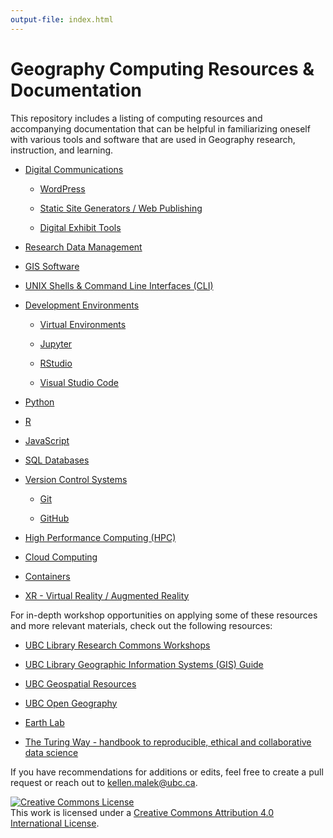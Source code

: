 ```yaml
---
output-file: index.html
---
```


# Geography Computing Resources & Documentation

This repository includes a listing of computing resources and accompanying
documentation that can be helpful in familiarizing oneself with various tools
and software that are used in Geography research, instruction, and learning.

- [Digital Communications](https://UBC-Geography.github.io/computing-resources/digital-communications/index.html)

  - [WordPress](https://UBC-Geography.github.io/computing-resources/digital-communications/#wordpress)

  - [Static Site Generators / Web Publishing](https://UBC-Geography.github.io/computing-resources/digital-communications#static-site-generators-ssg-web-publishing)

  - [Digital Exhibit Tools](https://UBC-Geography.github.io/computing-resources/digital-communications#digital-exhibit-tools)

- [Research Data Management](https://UBC-Geography.github.io/computing-resources/research-data-management#research-data-management-rdm)

- [GIS Software](https://UBC-Geography.github.io/computing-resources/gis-software#gis-software)

- [UNIX Shells & Command Line Interfaces (CLI)](https://UBC-Geography.github.io/computing-resources/unix-shells-and-clis#unix-shells--command-line-interfaces-cli)

- [Development Environments](https://UBC-Geography.github.io/computing-resources/development-environments#development-environments)

  - [Virtual Environments](https://UBC-Geography.github.io/computing-resources/development-environments#virtual-environment-managers)

  - [Jupyter](https://UBC-Geography.github.io/computing-resources/development-environments#jupyter)

  - [RStudio](https://UBC-Geography.github.io/computing-resources/development-environments#rstudio)

  - [Visual Studio Code](https://UBC-Geography.github.io/computing-resources/development-environments#visual-studio-code)

- [Python](https://UBC-Geography.github.io/computing-resources/python#python)

- [R](https://UBC-Geography.github.io/computing-resources/r#r)

- [JavaScript](https://UBC-Geography.github.io/computing-resources/javascript#javascript)

- [SQL Databases](https://UBC-Geography.github.io/computing-resources/sql-databases#sql-databases)

- [Version Control Systems](https://UBC-Geography.github.io/computing-resources/version-control-systems#version-control-systems)

  - [Git](https://UBC-Geography.github.io/computing-resources/version-control-systems#git)

  - [GitHub](https://UBC-Geography.github.io/computing-resources/version-control-systems#github)

- [High Performance Computing (HPC)](https://UBC-Geography.github.io/computing-resources/high-performance-computing#high-performance-computing)

- [Cloud Computing](https://UBC-Geography.github.io/computing-resources/cloud-computing#cloud-computing)

- [Containers](https://UBC-Geography.github.io/computing-resources/containers#containers)

- [XR - Virtual Reality / Augmented Reality](https://UBC-Geography.github.io/computing-resources/xr#xr---virtual-reality--augmented-reality)

For in-depth workshop opportunities on applying some of these resources and more
relevant materials, check out the following resources:

- [UBC Library Research Commons Workshops](https://researchcommons.library.ubc.ca/workshops/)

- [UBC Library Geographic Information Systems (GIS) Guide](https://guides.library.ubc.ca/gis)

- [UBC Geospatial Resources](https://gis.ubc.ca/)

- [UBC Open Geography](https://open.geog.ubc.ca/)

- [Earth Lab](https://www.earthdatascience.org/)

- [The Turing Way - handbook to reproducible, ethical and collaborative data science](https://the-turing-way.netlify.app/index.html)

If you have recommendations for additions or edits, feel free to create a pull
request or reach out to kellen.malek@ubc.ca.

<a rel="license" href="http://creativecommons.org/licenses/by/4.0/"><img alt="Creative Commons License" style="border-width:0" src="https://i.creativecommons.org/l/by/4.0/80x15.png" /></a><br />This
work is licensed under a
<a rel="license" href="http://creativecommons.org/licenses/by/4.0/">Creative
Commons Attribution 4.0 International License</a>.
